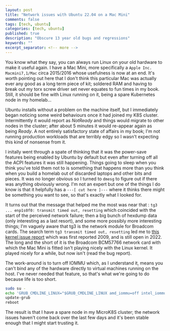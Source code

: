 ```yaml
---
layout: post
title: "Network issues with Ubuntu 22.04 on a Mac Mini"
comments: false
tags: [tech, ubuntu]
categories: [tech, ubuntu]
published: true
description: "Obscure 13 year old bugs and regressions"
keywords: ""
excerpt_separator: <!-- more -->
---
```


You know what they say, you can always run Linux on your old hardware to make it useful again. I have a Mac Mini, more specifically a `Apple Inc. Macmini7,1/Mac` circa 2015/2016 whose usefulness is now at an end. It's worth pointing out here that I don't think this particular Mac was actually ever any good as a long term piece of kit; soldered RAM and having to break out my torx screw driver set never equates to fun times in my book. Still, it should be fine with Linux running on it, being a spare Kubernetes node in my homelab...

<!-- more -->

Ubuntu installs without a problem on the machine itself, but I immediately began noticing some weird behaviours once it had joined my K8S cluster. Intermittently it would report as _NotReady_ and things would migrate to other nodes in the cluster; after about 5 minutes it would re-appear again as being _Ready_. A not entirely satisfactory state of affairs in my book; I'm not running production workloads that are terribly edgy so I wasn't expecting this kind of nonsense from it.

I initally went through a spate of thinking that it was the power-save features being enabled by Ubuntu by default but even after turning off all the ACPI features it was still happening. Things going to sleep when you think you've told them not to is something that happens more than you think when you build a homelab out of discarded laptops and other bits and pieces. It was no longer obvious so I turned to `dmesg` to figure out if there was anything obviously wrong. I'm not an expert but one of the things I do know is that it helpfully has a `---[ cut here ]---` where it thinks there might be something you want to see, so that's exactly what I looked for.

It turns out that the message that helped me the most was near that : `tg3 ... enp1s0f0: transmit timed out, resetting` which coincided with the start of the perceived network failure; then a big bunch of hexdump data (only interesting as a last resort), and some more possibly more interesting things; I'm vaguely aware that tg3 is the network module for Broadcom cards. The search term `tg3 transmit timed out, resetting` led me to [this kernel issue report](https://bugzilla.kernel.org/show_bug.cgi?id=12877) which was first reported 2009, and is still open in 2022. The long and the short of it is the Broadcom BCM57766 network card with which the Mac Mini is fitted isn't playing nicely with the Linux kernel. It played nicely for a while, but now isn't (read the bug report).

The work-around is to turn off IOMMU which, as I understand it, means you can't bind any of the hardware directly to virtual machines running on the host. I've never needed that feature, so that's what we're going to do because life is too short.

```bash
sudo su -
echo 'GRUB_CMDLINE_LINUX="$GRUB_CMDLINE_LINUX amd_iommu=off intel_iommu=off"' >  /etc/default/grub.d/disable_iommu.cfg
update-grub
reboot
```

The result is that I have a spare node in my MicroK8S cluster; the network issues haven't come back over the last few days and it's been stable enough that I might start trusting it.
